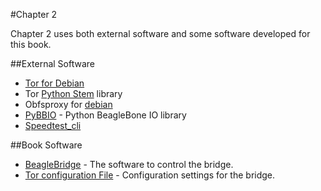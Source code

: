#Chapter 2

Chapter 2 uses both external software and some software developed for
this book.

##External Software

- [Tor for Debian](https://www.torproject.org/docs/debian)
- Tor [Python Stem](https://stem.torproject.org/) library
- Obfsproxy for
  [debian](https://www.torproject.org/projects/obfsproxy-debian-instructions.html.en)
- [PyBBIO](https://github.com/alexanderhiam/PyBBIO) - Python
  BeagleBone IO library
- [Speedtest_cli](https://github.com/sivel/speedtest-cli)

##Book Software

- [BeagleBridge](beaglebridge.py) - The software to control the
  bridge.
- [Tor configuration File](torrc) - Configuration settings for the bridge.
